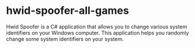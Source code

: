 # hwid-spoofer-all-games
Hwid Spoofer is a C# application that allows you to change various system identifiers on your Windows computer. This application helps you randomly change some system identifiers on your system.

